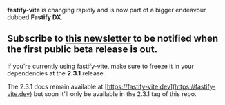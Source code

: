 **fastify-vite** is changing rapidly and is now part of a bigger endeavour dubbed **Fastify DX**. 

## Subscribe to [this newsletter](https://www.getrevue.co/profile/fastify-dx) to be notified when the first public beta release is out.

If you're currently using fastify-vite, make sure to freeze it in your dependencies at the **2.3.1** release.

The 2.3.1 docs remain available at [https://fastify-vite.dev](https://fastify-vite.dev) but soon it'll only be available in the 2.3.1 tag of this repo.

